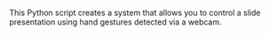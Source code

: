 This Python script creates a system that allows you to control a slide presentation using hand gestures detected via a webcam.
